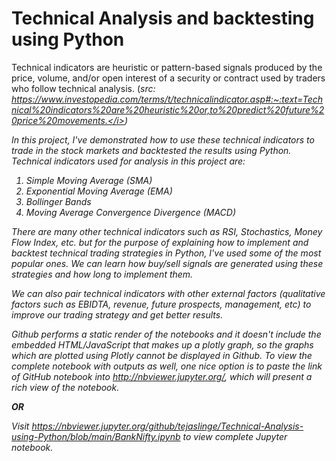 # Technical Analysis and backtesting using Python

Technical indicators are heuristic or pattern-based signals produced by the price, volume, and/or open interest of a security or contract used by traders who follow technical analysis. (<i>src: https://www.investopedia.com/terms/t/technicalindicator.asp#:~:text=Technical%20indicators%20are%20heuristic%20or,to%20predict%20future%20price%20movements.</i>)

In this project, I've demonstrated how to use these technical indicators to trade in the stock markets and backtested the results using Python. Technical indicators used for analysis in this project are: 

1. Simple Moving Average (SMA)
2. Exponential Moving Average (EMA)
3. Bollinger Bands 
4. Moving Average Convergence Divergence (MACD)

There are many other technical indicators such as RSI, Stochastics, Money Flow Index, etc. but for the purpose of explaining how to implement and backtest technical trading strategies in Python, I've used some of the most popular ones. We can learn how buy/sell signals are generated using these strategies and how long to implement them.

We can also pair technical indicators with other external factors (qualitative factors such as EBIDTA, revenue, future prospects, management, etc) to improve our trading strategy and get better results. 


<i> Github performs a static render of the notebooks and it doesn't include the embedded HTML/JavaScript that makes up a plotly graph, so the graphs which are plotted using Plotly cannot be displayed in Github. To view the complete notebook with outputs as well, one nice option is to paste the link of GitHub notebook into http://nbviewer.jupyter.org/, which will present a rich view of the notebook. <i>

<b>OR</b>

<i>Visit https://nbviewer.jupyter.org/github/tejaslinge/Technical-Analysis-using-Python/blob/main/BankNifty.ipynb to view complete Jupyter notebook.
</i>
